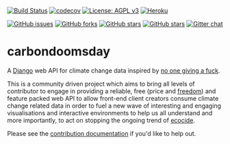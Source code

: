 [![Build Status](https://travis-ci.org/giving-a-fuck-about-climate-change/carbondoomsday.svg?branch=master)](https://travis-ci.org/giving-a-fuck-about-climate-change/carbondoomsday)
[![codecov](https://codecov.io/gh/giving-a-fuck-about-climate-change/carbondoomsday/branch/master/graph/badge.svg)](https://codecov.io/gh/giving-a-fuck-about-climate-change/carbondoomsday)
[![License: AGPL v3](https://img.shields.io/badge/License-AGPL%20v3-blue.svg)](http://www.gnu.org/licenses/agpl-3.0)
[![Heroku](https://img.shields.io/badge/Heroku-Deployed-brightgreen.svg)](http://carbondoomsday.herokuapp.com/)

[![GitHub issues](https://img.shields.io/github/issues/giving-a-fuck-about-climate-change/carbondoomsday.svg)](https://github.com/giving-a-fuck-about-climate-change/carbondoomsday/issues)
[![GitHub forks](https://img.shields.io/github/forks/giving-a-fuck-about-climate-change/carbondoomsday.svg)](https://github.com/giving-a-fuck-about-climate-change/carbondoomsday/network)
[![GitHub stars](https://img.shields.io/github/stars/giving-a-fuck-about-climate-change/carbondoomsday.svg)](https://github.com/giving-a-fuck-about-climate-change/carbondoomsday/stargazers)
[![GitHub stars](https://img.shields.io/github/watchers/giving-a-fuck-about-climate-change/carbondoomsday.svg)](https://github.com/giving-a-fuck-about-climate-change/carbondoomsday/watchers)
[![Gitter chat](https://badges.gitter.im/giving-a-fuck-about-climate-change/gitter.png)](https://gitter.im/giving-a-fuck-about-climate-change/Lobby)

# carbondoomsday

A [Django] web API for climate change data inspired by [no one giving a fuck].

[Django]: https://www.djangoproject.com/
[React.js]: https://facebook.github.io/react/
[no one giving a fuck]: http://titojankowski.com/no-one-gives-a-fck-about-climate-change/

This is a community driven project which aims to bring all levels of
contributor to engage in providing a reliable, free (price and [freedom]) and
feature packed web API to allow front-end client creators consume climate
change related data in order to fuel a new wave of interesting and engaging
visualisations and interactive environments to help us all understand and more
importantly, to act on stopping the ongoing trend of [ecocide].

[freedom]: https://fsfe.org/about/basics/freesoftware.en.html
[ecocide]: https://en.wikipedia.org/wiki/Ecocide

Please see the [contribution documentation] if you'd like to help out.

[contribution documentation]: https://github.com/giving-a-fuck-about-climate-change/carbondoomsday/blob/master/CONTRIBUTING.md
